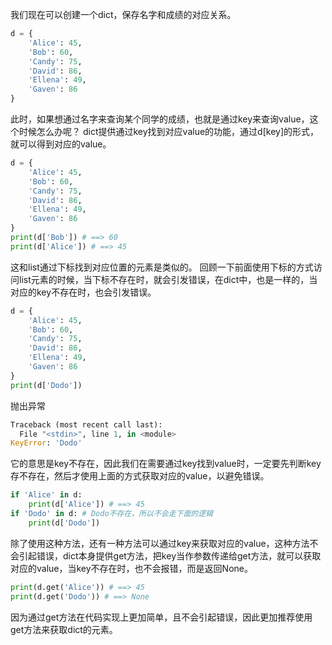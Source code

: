 我们现在可以创建一个dict，保存名字和成绩的对应关系。
```python
d = {
    'Alice': 45,
    'Bob': 60,
    'Candy': 75,
    'David': 86,
    'Ellena': 49,
    'Gaven': 86
}
```
此时，如果想通过名字来查询某个同学的成绩，也就是通过key来查询value，这个时候怎么办呢？
dict提供通过key找到对应value的功能，通过d[key]的形式，就可以得到对应的value。
```python
d = {
    'Alice': 45,
    'Bob': 60,
    'Candy': 75,
    'David': 86,
    'Ellena': 49,
    'Gaven': 86
}
print(d['Bob']) # ==> 60
print(d['Alice']) # ==> 45
```
这和list通过下标找到对应位置的元素是类似的。
回顾一下前面使用下标的方式访问list元素的时候，当下标不存在时，就会引发错误，在dict中，也是一样的，当对应的key不存在时，也会引发错误。
```python
d = {
    'Alice': 45,
    'Bob': 60,
    'Candy': 75,
    'David': 86,
    'Ellena': 49,
    'Gaven': 86
}
print(d['Dodo'])
```
抛出异常
```python
Traceback (most recent call last):
  File "<stdin>", line 1, in <module>
KeyError: 'Dodo'
```
它的意思是key不存在，因此我们在需要通过key找到value时，一定要先判断key存不存在，然后才使用上面的方式获取对应的value，以避免错误。
```python
if 'Alice' in d:
    print(d['Alice']) # ==> 45
if 'Dodo' in d: # Dodo不存在，所以不会走下面的逻辑
    print(d['Dodo'])
```
除了使用这种方法，还有一种方法可以通过key来获取对应的value，这种方法不会引起错误，dict本身提供get方法，把key当作参数传递给get方法，就可以获取对应的value，当key不存在时，也不会报错，而是返回None。
```python
print(d.get('Alice')) # ==> 45
print(d.get('Dodo')) # ==> None
```
因为通过get方法在代码实现上更加简单，且不会引起错误，因此更加推荐使用get方法来获取dict的元素。